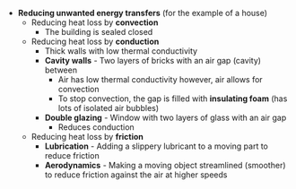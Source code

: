 - **Reducing unwanted energy transfers** (for the example of a house)
	- Reducing heat loss by **convection**
		- The building is sealed closed
	- Reducing heat loss by **conduction**
		- Thick walls with low thermal conductivity
		- **Cavity walls** - Two layers of bricks with an air gap (cavity) between
			- Air has low thermal conductivity however, air allows for convection
			- To stop convection, the gap is filled with **insulating foam** (has lots of isolated air bubbles)
		- **Double glazing** - Window with two layers of glass with an air gap
			- Reduces conduction
	- Reducing heat loss by **friction**
		- **Lubrication** - Adding a slippery lubricant to a moving part to reduce friction
		- **Aerodynamics** - Making a moving object streamlined (smoother) to reduce friction against the air at higher speeds
